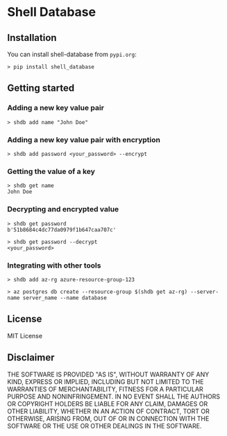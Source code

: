 # Shell Database

## Installation

You can install shell-database from `pypi.org`:
```console
> pip install shell_database
```

## Getting started

### Adding a new key value pair
```
> shdb add name "John Doe"
```

### Adding a new key value pair with encryption

```
> shdb add password <your_password> --encrypt
```

### Getting the value of a key

```console
> shdb get name
John Doe
```

### Decrypting and encrypted value

```console
> shdb get password
b'51b8684c4dc77da0979f1b647caa707c'

> shdb get password --decrypt
<your_password>
```

### Integrating with other tools

```console
> shdb add az-rg azure-resource-group-123

> az postgres db create --resource-group $(shdb get az-rg) --server-name server_name --name database
```

## License

MIT License

## Disclaimer

THE SOFTWARE IS PROVIDED "AS IS", WITHOUT WARRANTY OF ANY KIND, EXPRESS OR IMPLIED, INCLUDING BUT NOT LIMITED TO THE WARRANTIES OF MERCHANTABILITY, FITNESS FOR A PARTICULAR PURPOSE AND NONINFRINGEMENT. IN NO EVENT SHALL THE AUTHORS OR COPYRIGHT HOLDERS BE LIABLE FOR ANY CLAIM, DAMAGES OR OTHER LIABILITY, WHETHER IN AN ACTION OF CONTRACT, TORT OR OTHERWISE, ARISING FROM, OUT OF OR IN CONNECTION WITH THE SOFTWARE OR THE USE OR OTHER DEALINGS IN THE SOFTWARE.